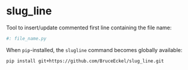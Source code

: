 # slug_line
Tool to insert/update commented first line containing the file name:
```python
#: file_name.py
```

When `pip`-installed, the `slugline` command becomes globally available:
```text
pip install git+https://github.com/BruceEckel/slug_line.git
```
